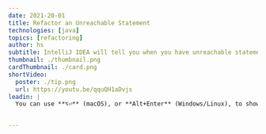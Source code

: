 ```yaml
---
date: 2021-20-01
title: Refactor an Unreachable Statement
technologies: [java]
topics: [refactoring]
author: hs
subtitle: IntelliJ IDEA will tell you when you have unreachable statements so you can remove them
thumbnail: ./thumbnail.png
cardThumbnail: ./card.png
shortVideo:
  poster: ./tip.png
  url: https://youtu.be/qquQH1aDvjs
leadin: |
  You can use **⌥⏎** (macOS), or **Alt+Enter** (Windows/Linux), to show context actions for redundant condition statements. You can then remove the redundant code.


---
```

